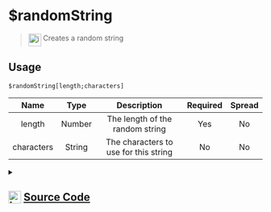 # $randomString
> <img align="top" src="https://upload.wikimedia.org/wikipedia/commons/thumb/e/e4/Infobox_info_icon.svg/160px-Infobox_info_icon.svg.png?20150409153300" alt="image" width="25" height="auto"> Creates a random string
## Usage
```
$randomString[length;characters]
```
| Name | Type | Description | Required | Spread
| :---: | :---: | :---: | :---: | :---: |
length | Number | The length of the random string | Yes | No
characters | String | The characters to use for this string | No | No
<details>
<summary>
    
## <img align="top" src="https://cdn4.iconfinder.com/data/icons/iconsimple-logotypes/512/github-512.png" alt="image" width="25" height="auto">  [Source Code](https://github.com/tryforge/ForgeScript-V2/blob/main/src/native/randomString.ts)
    
</summary>
    
```ts
import { ArgType, NativeFunction, Return } from "../structures"

export const Numbers = "0123456789"
export const LowercaseLetters = "qwertyuiopasdfghjklzxcvbnm"
export const UppercaseLetters = LowercaseLetters.toUpperCase()

export const CharArray = [
    ...Numbers,
    ...LowercaseLetters,
    ...UppercaseLetters
]

export default new NativeFunction({
    name: "$randomString",
    version: "1.2.0",
    description: "Creates a random string",
    brackets: true,
    unwrap: true,
    args: [
        {
            name: "length",
            description: "The length of the random string",
            rest: false,
            required: true,
            type: ArgType.Number
        },
        {
            name: "characters",
            description: "The characters to use for this string",
            rest: false,
            required: false,
            type: ArgType.String
        }
    ],
    execute(ctx, [ len, chars ]) {
        const arr = chars ? [...chars] : CharArray
        return Return.success(Array.from({ length: len }, () => arr[Math.floor(Math.random() * arr.length)]).join(""))
    }
})
```
    
</details>